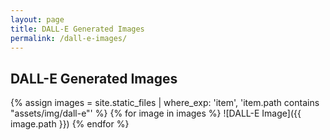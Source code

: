 ```yaml
---
layout: page
title: DALL-E Generated Images
permalink: /dall-e-images/
---
```


## DALL-E Generated Images

{% assign images = site.static_files | where_exp: 'item', 'item.path contains "assets/img/dall-e"' %}
{% for image in images %}
  ![DALL-E Image]({{ image.path }})
{% endfor %}
